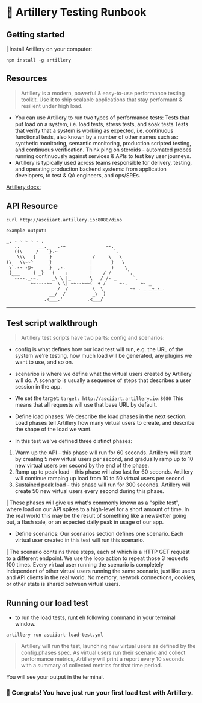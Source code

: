 # 📖 Artillery Testing Runbook

## Getting started
| Install Artillery on your computer:

```
npm install -g artillery
```
## Resources
> Artillery is a modern, powerful & easy-to-use performance testing toolkit. Use it to ship scalable applications that stay performant & resilient under high load.

- You can use Artillery to run two types of performance tests:
Tests that put load on a system, i.e. load tests, stress tests, and soak tests
Tests that verify that a system is working as expected, i.e. continuous functional tests, also known by a number of other names such as: synthetic monitoring, semantic monitoring, production scripted testing, and continuous verification. Think ping on steroids - automated probes running continuously against services & APIs to test key user journeys.
- Artillery is typically used across teams responsible for delivery, testing, and operating production backend systems: from application developers, to test & QA engineers, and ops/SREs.

[Artillery docs:](https://www.artillery.io/docs)

## API Resource
```
curl http://asciiart.artillery.io:8080/dino
```
```
example output:

_. - ~ ~ ~ - .
   ..       __.    .-~               ~-.
   ((\     /   `}.~                     `.
    \\\   {     }               /     \   \
(\   \\~~^      }              |       }   \
 \`.-~ -@~      }  ,-.         |       )    \
 (___     ) _}   (    :        |    / /      `.
  `----._-~.     _\ \ |_       \   / /- _      `.
         ~~----~~  \ \| ~~--~~~(  + /     ~-.     ~- _
                   /  /         \  \          ~- . _ _~_-_.
                __/  /          _\  )
              .<___.'         .<___/
```

---

## Test script walkthrough

> Artillery test scripts have two parts: config and scenarios:
- config is what defines how our load test will run, e.g. the URL of the system we're testing, how much load will be generated, any plugins we want to use, and so on.
- scenarios is where we define what the virtual users created by Artillery will do. A scenario is usually a sequence of steps that describes a user session in the app.

- We set the target: ```target: http://asciiart.artillery.io:8080``` This means that all requests will use that base URL by default.

- Define load phases: We describe the load phases in the next section. Load phases tell Artillery how many virtual users to create, and describe the shape of the load we want.

- In this test we've defined three distinct phases:

1. Warm up the API - this phase will run for 60 seconds. Artillery will start by creating 5 new virtual users per second, and gradually ramp up to 10 new virtual users per second by the end of the phase.
2. Ramp up to peak load - this phase will also last for 60 seconds. Artillery will continue ramping up load from 10 to 50 virtual users per second.
3. Sustained peak load - this phase will run for 300 seconds. Artillery will create 50 new virtual users every second during this phase.

 | These phases will give us what's commonly known as a "spike test", where load on our API spikes to a high-level for a short amount of time. In the real world this may be the result of something like a newsletter going out, a flash sale, or an expected daily peak in usage of our app.

- Define scenarios: Our scenarios section defines one scenario. Each virtual user created in this test will run this scenario.

| The scenario contains three steps, each of which is a HTTP GET request to a different endpoint. We use the loop action to repeat those 3 requests 100 times.
Every virtual user running the scenario is completely independent of other virtual users running the same scenario, just like users and API clients in the real world. No memory, network connections, cookies, or other state is shared between virtual users.

## Running our load test
- to run the load tests, runt eh following command in your terminal window. 
```
artillery run asciiart-load-test.yml
```
> Artillery will run the test, launching new virtual users as defined by the config.phases spec. As virtual users run their scenario and collect performance metrics, Artillery will print a report every 10 seconds with a summary of collected metrics for that time period.

You will see your output in the terminal.

### 🥳 Congrats! You have just run your first load test with Artillery.


